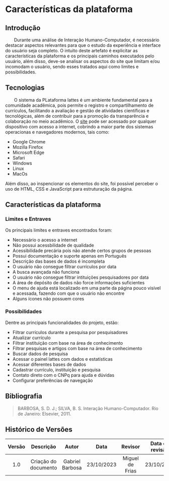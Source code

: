# **Características da plataforma**

## **Introdução**

&emsp;&emsp;Durante uma análise de Interação Humano-Computador, é necessário destacar aspectos relevantes para que o estudo da experiência e interface do 
usuário seja completo. O intuito deste artefato é explicitar as características da plataforma e os principais caminhos executados pelo usuário, além disso, 
deve-se analisar os aspectos do site que limitam e/ou incomodam o usuário, sendo esses tratados aqui como limites e possibilidades. 

## **Tecnologias**

&emsp;&emsp;O sistema da PLataforma lattes é um ambiente fundamental para a comunidade acadêmica, pois permite o registro e compartilhamento de currículos, facilitando a avaliação e 
gestão de atividades científicas e tecnológicas, além de contribuir para a promoção da transparência e colaboração no meio acadêmico. O [site](https://www.lattes.cnpq.br/) pode ser acessado por qualquer dispositivo
com acesso a internet, cobrindo a maior parte dos sistemas operacionas e navegadores modernos, tais como:

+ Google Chrome
+ Mozilla Firefox
+ Microsoft Edge
+ Safari
+ Windows
+ Linux
+ MacOs

Além disso, ao inspencionar os elementos do site, foi possível perceber o uso de HTML, CSS e JavaScript para estruturação da página.

## **Características da plataforma**

### **Limites e Entraves** 

Os principais limites e entraves encontrados foram:

+ Necessário o acesso a internet
+ Não possui acessbilidade de qualidade
+ Acessibilidade precária pois não atende certos grupos de pessoas
+ Possui documentação e suporte apenas em Português
+ Descrição das bases de dados é incompleta
+ O usuário não consegue filtrar currículos por data
+ A busca avançada não funciona
+ O usuário não consegue filtrar intituições pesquisadores por data
+ A área de depósito de dados não force informações suficientes
+ O menu de ajuda está localizado em uma parte da página pouco visível e acessada, fazendo com que o usuário não encontre
+ Alguns ícones não possuem cores


### **Possibilidades**

Dentre as principais funcionalidades do projeto, estão:

+ Filtrar currículos durante a pesquisa por pesquisadores
+ Atualizar currículo
+ Filtrar instituição com base na área de conhecimento
+ Filtrar pesquisas e artigos com base na área de conhecimento
+ Buscar dados de pesquisa
+ Acessar o painel lattes com dados e estatísticas
+ Acessar diferentes bases de dados
+ Cadastrar currículo, instituição e pesquisa
+ Contato direto com o CNPq para ajuda e dúvidas
+ Configurar preferências de navegação

## **Bibliografia**

> BARBOSA, S. D. J.; SILVA, B. S. Interação Humano-Computador. Rio de Janeiro: Elsevier, 2011.

## **Histórico de Versões**

| Versão |          Descrição              |     Autor      |      Data      |   Revisor     |    Data de revisão    |  
|:------:|:-------------------------------:|:--------------:|:--------------:|:-------------:|:---------------------:|
| 1.0    | Criação do documento | Gabriel Barbosa | 23/10/2023 | Miguel de Frias | 23/10/2023 |
